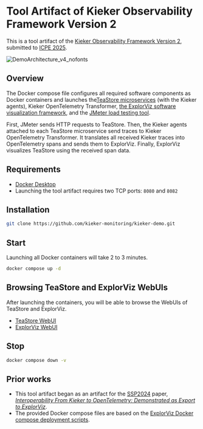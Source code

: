 # Tool Artifact of Kieker Observability Framework Version 2

This is a tool artifact of the [Kieker Observability Framework Version
2](https://github.com/kieker-monitoring/kieker), submitted to [ICPE
2025](https://icpe2025.spec.org/).

![DemoArchitecture_v4_nofonts](https://github.com/user-attachments/assets/c8bdc7e0-cd3a-41ec-b701-ee8b27eba89b)

## Overview

The Docker compose file configures all required software components as Docker
containers and launches the[TeaStore
microservices](https://github.com/DescartesResearch/TeaStore) (with the Kieker
agents), Kieker OpenTelemetry Transformer, [the ExplorViz software
visualization framework](https://github.com/ExplorViz/frontend/), and the
[JMeter load testing tool](https://github.com/apache/jmeter).

First, JMeter sends HTTP requests to TeaStore. Then, the Kieker agents attached
to each TeaStore microservice send traces to Kieker OpenTelemetry Transformer.
It translates all received Kieker traces into OpenTelemetry spans and sends
them to ExplorViz. Finally, ExplorViz visualizes TeaStore using the received
span data.

## Requirements

* [Docker Desktop](https://docs.docker.com/desktop/)
* Launching the tool artifact requires two TCP ports: ``8080`` and ``8082``

## Installation

```bash
git clone https://github.com/kieker-monitoring/kieker-demo.git
```

## Start

Launching all Docker containers will take 2 to 3 minutes.

```bash
docker compose up -d
```

## Browsing TeaStore and ExplorViz WebUIs

After launching the containers, you will be able to browse the WebUIs of TeaStore and ExplorViz.

* [TeaStore WebUI](http://localhost:8080)
* [ExplorViz WebUI](http://localhost:8082)

## Stop

```bash
docker compose down -v
```

## Prior works

* This tool artifact began as an artifact for the
  [SSP2024](https://www.performance-symposium.org/ssp-2024/) paper,
  [*Interoperability From Kieker to OpenTelemetry: Demonstrated as Export to
  ExplorViz*](https://arxiv.org/abs/2411.07982).
* The provided Docker compose files are based on the [ExplorViz Docker compose
  deployment scripts](https://github.com/ExplorViz/deployment).
